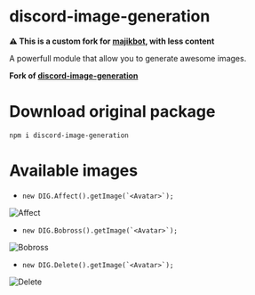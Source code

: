 # discord-image-generation

**⚠️ This is a custom fork for [majikbot](https://github.com/guillaumearnx/MajikBot), with less content**

A powerfull module that allow you to generate awesome images.

**Fork of [discord-image-generation](https://git.mrkayjaydee.xyz/Mr-KayJayDee/discord-image-generation)**

# Download original package

```cli
npm i discord-image-generation
```

# Available images

- ``new DIG.Affect().getImage(`<Avatar>`);``

![Affect](https://imgur.com/g4Gaehb.png)

- ``new DIG.Bobross().getImage(`<Avatar>`);``

![Bobross](https://imgur.com/lATDohK.png)

- ``new DIG.Delete().getImage(`<Avatar>`);``

![Delete](https://imgur.com/6V1IYJp.png)

